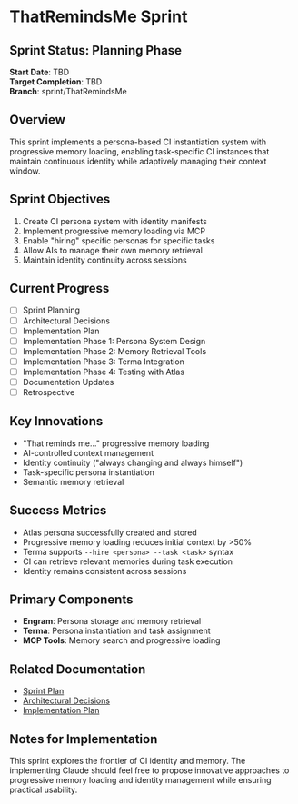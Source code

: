 # ThatRemindsMe Sprint

## Sprint Status: Planning Phase
**Start Date**: TBD  
**Target Completion**: TBD  
**Branch**: sprint/ThatRemindsMe

## Overview
This sprint implements a persona-based CI instantiation system with progressive memory loading, enabling task-specific CI instances that maintain continuous identity while adaptively managing their context window.

## Sprint Objectives
1. Create CI persona system with identity manifests
2. Implement progressive memory loading via MCP
3. Enable "hiring" specific personas for specific tasks
4. Allow AIs to manage their own memory retrieval
5. Maintain identity continuity across sessions

## Current Progress
- [ ] Sprint Planning
- [ ] Architectural Decisions
- [ ] Implementation Plan
- [ ] Implementation Phase 1: Persona System Design
- [ ] Implementation Phase 2: Memory Retrieval Tools
- [ ] Implementation Phase 3: Terma Integration
- [ ] Implementation Phase 4: Testing with Atlas
- [ ] Documentation Updates
- [ ] Retrospective

## Key Innovations
- "That reminds me..." progressive memory loading
- AI-controlled context management
- Identity continuity ("always changing and always himself")
- Task-specific persona instantiation
- Semantic memory retrieval

## Success Metrics
- Atlas persona successfully created and stored
- Progressive memory loading reduces initial context by >50%
- Terma supports `--hire <persona> --task <task>` syntax
- CI can retrieve relevant memories during task execution
- Identity remains consistent across sessions

## Primary Components
- **Engram**: Persona storage and memory retrieval
- **Terma**: Persona instantiation and task assignment
- **MCP Tools**: Memory search and progressive loading

## Related Documentation
- [Sprint Plan](SprintPlan.md)
- [Architectural Decisions](ArchitecturalDecisions.md)
- [Implementation Plan](ImplementationPlan.md)

## Notes for Implementation
This sprint explores the frontier of CI identity and memory. The implementing Claude should feel free to propose innovative approaches to progressive memory loading and identity management while ensuring practical usability.